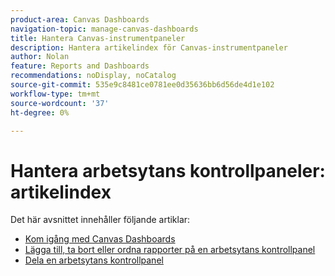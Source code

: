 ```yaml
---
product-area: Canvas Dashboards
navigation-topic: manage-canvas-dashboards
title: Hantera Canvas-instrumentpaneler
description: Hantera artikelindex för Canvas-instrumentpaneler
author: Nolan
feature: Reports and Dashboards
recommendations: noDisplay, noCatalog
source-git-commit: 535e9c8481ce0781ee0d35636bb6d56de4d1e102
workflow-type: tm+mt
source-wordcount: '37'
ht-degree: 0%

---
```


# Hantera arbetsytans kontrollpaneler: artikelindex

Det här avsnittet innehåller följande artiklar:

* [Kom igång med Canvas Dashboards](/help/quicksilver/reports-and-dashboards/canvas-dashboards/manage-canvas-dashboards/get-started-canvas-dashboards.md)
* [Lägga till, ta bort eller ordna rapporter på en arbetsytans kontrollpanel](/help/quicksilver/reports-and-dashboards/canvas-dashboards/manage-canvas-dashboards/add-remove-arrange-reports.md)
* [Dela en arbetsytans kontrollpanel](/help/quicksilver/reports-and-dashboards/canvas-dashboards/manage-canvas-dashboards/share-canvas-dashboard.md)
